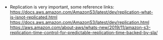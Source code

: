 - Replication is very important, some reference links: https://docs.aws.amazon.com/AmazonS3/latest/dev/replication-what-is-isnot-replicated.html
https://docs.aws.amazon.com/AmazonS3/latest/dev/replication.html
https://aws.amazon.com/about-aws/whats-new/2019/11/amazon-s3-replication-time-control-for-predictable-replication-time-backed-by-sla/